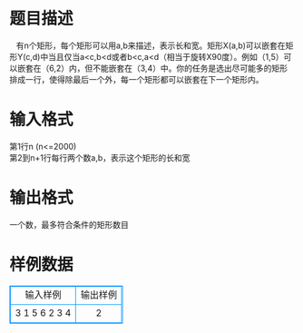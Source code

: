 # 

 
 # 题目描述 
&nbsp;&nbsp;&nbsp;有n个矩形，每个矩形可以用a,b来描述，表示长和宽。矩形X(a,b)可以嵌套在矩形Y(c,d)中当且仅当a&lt;c,b&lt;d或者b&lt;c,a&lt;d（相当于旋转X90度）。例如（1,5）可以嵌套在（6,2）内，但不能嵌套在（3,4）中。你的任务是选出尽可能多的矩形排成一行，使得除最后一个外，每一个矩形都可以嵌套在下一个矩形内。 

 
 # 输入格式 
第1行n&nbsp;(n&lt;=2000)<BR>第2到n+1行每行两个数a,b，表示这个矩形的长和宽 

 
 # 输出格式 
一个数，最多符合条件的矩形数目 
# 样例数据
<style>
        table,table tr th, table tr td { border:1px solid #0094ff; }
        table { width: 200px; min-height: 25px; line-height: 25px; text-align: center; border-collapse: collapse;}   
    </style>
<table>
	<tr>
		<td>输入样例</td>
		<td>输出样例</td>
	</tr>
<tr><td>3
1 5
6 2
3 4</td><td>2</td></tr></table>
